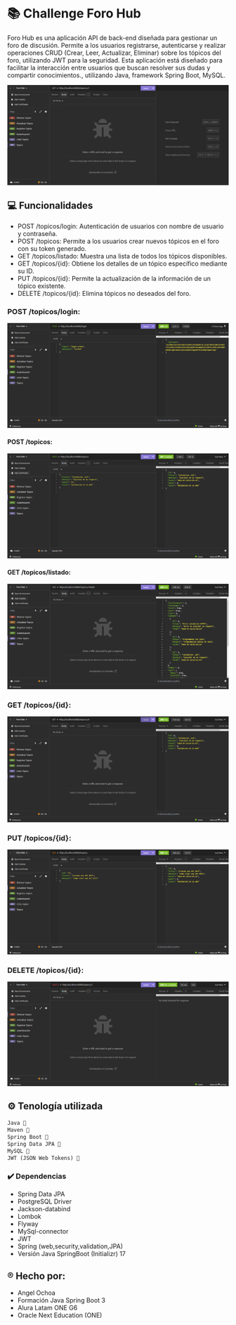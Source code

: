 # 📚 **Challenge Foro Hub**

Foro Hub es una aplicación API de back-end diseñada para gestionar un foro de discusión. Permite a los 
usuarios registrarse, autenticarse y realizar operaciones CRUD (Crear, Leer, Actualizar, Eliminar) sobre 
los tópicos del foro, utilizando JWT para la seguridad. Esta aplicación está diseñado para facilitar la 
interacción entre usuarios que buscan resolver sus dudas y compartir conocimientos., utilizando Java, 
framework Spring Boot, MySQL.

![CRUD Principal](https://github.com/ZOECK17/ChallengeForoHub/blob/405e8042291128b9e6d2729d961330d5da6bb9aa/Imagenes/CRUD%20Principal.png)


## 💻 **Funcionalidades**
- POST /topicos/login: Autenticación de usuarios con nombre de usuario y contraseña.
- POST /topicos: Permite a los usuarios crear nuevos tópicos en el foro con su token generado.
- GET /topicos/listado: Muestra una lista de todos los tópicos disponibles.
- GET /topicos/{id}: Obtiene los detalles de un tópico específico mediante su ID.
- PUT /topicos/{id}: Permite la actualización de la información de un tópico existente.
- DELETE /topicos/{id}: Elimina tópicos no deseados del foro.

### POST /topicos/login:
![Autenticacion](https://github.com/ZOECK17/ChallengeForoHub/blob/405e8042291128b9e6d2729d961330d5da6bb9aa/Imagenes/Autenticacion.png)

#### POST /topicos:
![Registro Topico](https://github.com/ZOECK17/ChallengeForoHub/blob/405e8042291128b9e6d2729d961330d5da6bb9aa/Imagenes/Registro%20Topico.png)

#### GET /topicos/listado:
![Lista Topico](https://github.com/ZOECK17/ChallengeForoHub/blob/405e8042291128b9e6d2729d961330d5da6bb9aa/Imagenes/Lista%20Topicos.png)

### GET /topicos/{id}:
![Topico](https://github.com/ZOECK17/ChallengeForoHub/blob/405e8042291128b9e6d2729d961330d5da6bb9aa/Imagenes/Topico.png)

### PUT /topicos/{id}:
![Actualizar](https://github.com/ZOECK17/ChallengeForoHub/blob/405e8042291128b9e6d2729d961330d5da6bb9aa/Imagenes/Actualizar.png)

### DELETE /topicos/{id}:
![Eliminar](https://github.com/ZOECK17/ChallengeForoHub/blob/405e8042291128b9e6d2729d961330d5da6bb9aa/Imagenes/Eliminar.png)


## ⚙️ **Tenología utilizada**
```
Java 🔧
Maven 🔧
Spring Boot 🔧
Spring Data JPA 🔧
MySQL 🔧
JWT (JSON Web Tokens) 🔧
```
### ✔️ **Dependencias**

- Spring Data JPA  
- PostgreSQL Driver  
- Jackson-databind
- Lombok
- Flyway
- MySql-connector
- JWT
- Spring (web,security,validation,JPA)
- Versión Java SpringBoot (Initializr) 17

## ® **Hecho por:**
- Angel Ochoa
- Formación Java Spring Boot 3
- Alura Latam ONE G6 
- Oracle Next Education (ONE)
